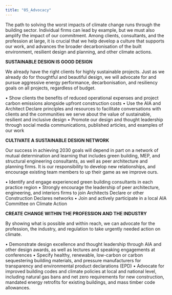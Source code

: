 ```yaml
---
title: "05_Advocacy"
---
```

The path to solving the worst impacts of climate change runs through the building sector. Individual firms can lead by example, but we must also amplify the impact of our commitment. Among clients, consultants, and the profession at large, it is crucial that we help develop a culture that supports our work, and advances the broader decarbonisation of the built environment, resilient design and planning, and other climate actions.

**SUSTAINABLE DESIGN IS GOOD DESIGN**

We already have the right clients for highly sustainable projects. Just as we already do for thoughtful and beautiful design, we will advocate for and pursue aggressive energy performance, decarbonisation, and resiliency goals on all projects, regardless of budget.  

• Show clients the benefits of reduced operational expenses and project carbon emissions alongside upfront construction costs
• Use the AIA and Architect Declare principles and resources to facilitate conversations with clients and the communities we serve about the value of sustainable, resilient and inclusive design
• Promote our design and thought leadership through social media communications, published articles, and examples of our work

**CULTIVATE A SUSTAINABLE DESIGN NETWORK**

Our success in achieving 2030 goals will depend in part on a network of mutual determination and learning that includes green building, MEP, and structural engineering consultants, as well as peer architecture and planning firms. It is our responsibility to develop new relationships, and encourage existing team members to up their game as we improve ours.

• Identify and engage experienced green building consultants in each practice region
• Strongly encourage the leadership of peer architecture, engineering, and interiors firms to join Architects Declare or other Construction Declares networks
• Join and actively participate in a local AIA Committee on Climate Action

**CREATE CHANGE WITHIN THE PROFESSION AND THE INDUSTRY**

By showing what is possible and within reach, we can advocate for the profession, the industry, and regulation to take urgently needed action on climate.

• Demonstrate design excellence and thought leadership through AIA and other design awards, as well as lectures and speaking engagements at conferences
• Specify healthy, renewable, low-carbon or carbon sequestering building materials, and pressure manufacturers for transparency and environmental product declarations (EPD)
• Advocate for improved building codes and climate policies at local and national level, including natural gas bans and net zero requirements for new construction, mandated energy retrofits for existing buildings, and mass timber code allowances.
